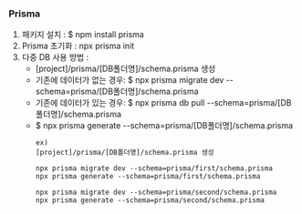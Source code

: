 ### Prisma
1. 패키지 설치 : $ npm install prisma
2. Prisma 초기화 : npx prisma init
3. 다중 DB 사용 방법 :
    - [project]/prisma/[DB폴더명]/schema.prisma 생성
    - 기존에 데이터가 없는 경우: $ npx prisma migrate dev --schema=prisma/[DB폴더명]/schema.prisma
    - 기존에 데이터가 있는 경우: $ npx prisma db pull --schema=prisma/[DB폴더명]/schema.prisma
    - $ npx prisma generate --schema=prisma/[DB폴더명]/schema.prisma
      ~~~
      ex)
      [project]/prisma/[DB폴더명]/schema.prisma 생성
      
      npx prisma migrate dev --schema=prisma/first/schema.prisma
      npx prisma generate --schema=prisma/first/schema.prisma

      npx prisma migrate dev --schema=prisma/second/schema.prisma
      npx prisma generate --schema=prisma/second/schema.prisma
      ~~~